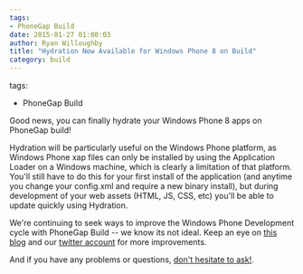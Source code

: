 ```yaml
---
tags:
- PhoneGap Build
date: 2015-01-27 01:00:03
author: Ryan Willoughby
title: "Hydration Now Available for Windows Phone 8 on Build"
category: build
---
```

tags:
- PhoneGap Build

Good news, you can finally hydrate your Windows Phone 8 apps on PhoneGap build!

Hydration will be particularly useful on the Windows Phone platform, as Windows Phone xap files can only be installed by using the Application Loader on a Windows machine, which is clearly a limitation of that platform. You'll still have to do this for your first install of the application (and anytime you change your config.xml and require a new binary install), but during development of your web assets (HTML, JS, CSS, etc) you'll be able to update quickly using Hydration.

We're continuing to seek ways to improve the Windows Phone Development cycle with PhoneGap Build -- we know its not ideal. Keep an eye on [this blog](http://phonegap.com/blog/phonegap-build) and our [twitter account](http://twitter.com/phonegapbuild) for more improvements.

And if you have any problems or questions, [don't hesitate to ask!](https://community.phonegap.com).